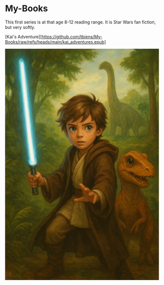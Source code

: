 # My-Books

This first series is at that age 8-12 reading range. It is Star Wars fan fiction, but very softly. 

[Kai's Adventure][https://github.com/tbiens/My-Books/raw/refs/heads/main/kai_adventures.epub]

![Kai's Adventure](https://github.com/tbiens/My-Books/blob/main/book1cover.png?raw=true)




